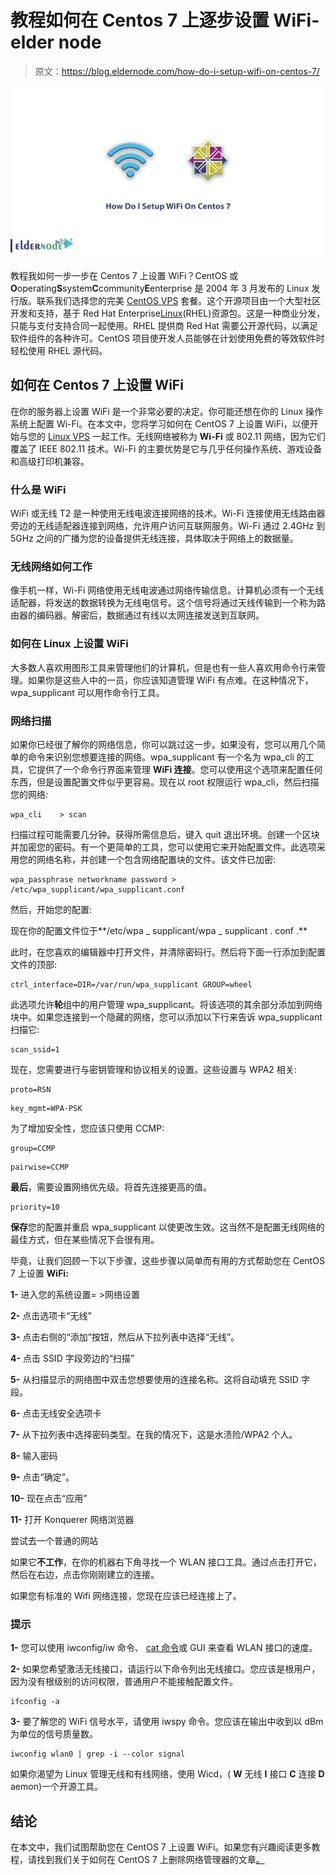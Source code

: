 # 教程如何在 Centos 7 上逐步设置 WiFi-elder node

> 原文：<https://blog.eldernode.com/how-do-i-setup-wifi-on-centos-7/>

![How Do I Setup WiFi On Centos 7](img/060a80416162770cb8b88679492118fa.png)

教程我如何一步一步在 Centos 7 上设置 WiFi？CentOS 或**O**operating**S**system**C**community**E**enterprise 是 2004 年 3 月发布的 Linux 发行版。联系我们选择您的完美 [CentOS VPS](https://eldernode.com/centos-vps/) 套餐。这个开源项目由一个大型社区开发和支持，基于 Red Hat Enterprise[Linux](https://blog.eldernode.com/tag/linux/)(RHEL)资源包。这是一种商业分发，只能与支付支持合同一起使用。RHEL 提供商 Red Hat 需要公开源代码，以满足软件组件的各种许可。CentOS 项目使开发人员能够在计划使用免费的等效软件时轻松使用 RHEL 源代码。

## 如何在 Centos 7 上设置 WiFi

在你的服务器上设置 WiFi 是一个非常必要的决定。你可能还想在你的 Linux 操作系统上配置 Wi-Fi。在本文中，您将学习如何在 CentOS 7 上设置 WiFi，以便开始与您的 [Linux VPS](https://eldernode.com/linux-vps/) 一起工作。无线网络被称为 **Wi-Fi** 或 802.11 网络，因为它们覆盖了 IEEE 802.11 技术。Wi-Fi 的主要优势是它与几乎任何操作系统、游戏设备和高级打印机兼容。

### 什么是 WiFi

WiFi 或无线 T2 是一种使用无线电波连接网络的技术。Wi-Fi 连接使用无线路由器旁边的无线适配器连接到网络，允许用户访问互联网服务。Wi-Fi 通过 2.4GHz 到 5GHz 之间的广播为您的设备提供无线连接，具体取决于网络上的数据量。

### 无线网络如何工作

像手机一样，Wi-Fi 网络使用无线电波通过网络传输信息。计算机必须有一个无线适配器，将发送的数据转换为无线电信号。这个信号将通过天线传输到一个称为路由器的编码器。解密后，数据通过有线以太网连接发送到互联网。

### 如何在 Linux 上设置 WiFi

大多数人喜欢用图形工具来管理他们的计算机，但是也有一些人喜欢用命令行来管理。如果你是这些人中的一员，你应该知道管理 WiFi 有点难。在这种情况下，wpa_supplicant 可以用作命令行工具。

### 网络扫描

如果你已经很了解你的网络信息，你可以跳过这一步。如果没有，您可以用几个简单的命令来识别您想要连接的网络。wpa_supplicant 有一个名为 wpa_cli 的工具，它提供了一个命令行界面来管理 **WiFi 连接**。您可以使用这个选项来配置任何东西，但是设置配置文件似乎更容易。现在以 root 权限运行 wpa_cli，然后扫描您的网络:

```
wpa_cli    > scan
```

扫描过程可能需要几分钟。获得所需信息后，键入 quit 退出环境。创建一个区块并加密您的密码。有一个更简单的工具，您可以使用它来开始配置文件。此选项采用您的网络名称，并创建一个包含网络配置块的文件。该文件已加密:

```
wpa_passphrase networkname password >    /etc/wpa_supplicant/wpa_supplicant.conf
```

然后，开始您的配置:

现在你的配置文件位于**/etc/wpa _ supplicant/wpa _ supplicant . conf .**

此时，在您喜欢的编辑器中打开文件，并清除密码行。然后将下面一行添加到配置文件的顶部:

```
ctrl_interface=DIR=/var/run/wpa_supplicant GROUP=wheel
```

此选项允许**轮**组中的用户管理 wpa_supplicant。将该选项的其余部分添加到网络块中。如果您连接到一个隐藏的网络，您可以添加以下行来告诉 wpa_supplicant 扫描它:

```
scan_ssid=1
```

现在，您需要进行与密钥管理和协议相关的设置。这些设置与 WPA2 相关:

```
proto=RSN
```

```
key_mgmt=WPA-PSK
```

为了增加安全性，您应该只使用 CCMP:

```
group=CCMP
```

```
pairwise=CCMP
```

**最后**，需要设置网络优先级。将首先连接更高的值。

```
priority=10
```

**保存**您的配置并重启 wpa_supplicant 以使更改生效。这当然不是配置无线网络的最佳方式，但在某些情况下会很有用。

毕竟，让我们回顾一下以下步骤，这些步骤以简单而有用的方式帮助您在 CentOS 7 上设置 **WiFi:**

**1-** 进入您的系统设置= >网络设置

**2-** 点击选项卡“无线”

**3-** 点击右侧的“添加”按钮，然后从下拉列表中选择“无线”。

**4-** 点击 SSID 字段旁边的“扫描”

**5-** 从扫描显示的网络图中双击您想要使用的连接名称。这将自动填充 SSID 字段。

**6-** 点击无线安全选项卡

**7-** 从下拉列表中选择密码类型。在我的情况下，这是水渍险/WPA2 个人。

**8-** 输入密码

**9-** 点击“确定”。

**10-** 现在点击“应用”

**11-** 打开 Konquerer 网络浏览器

尝试去一个普通的网站

如果它**不工作**，在你的机器右下角寻找一个 WLAN 接口工具。通过点击打开它，然后在右边，点击你刚刚建立的连接。

如果您有标准的 Wifi 网络连接，您现在应该已经连接上了。

### 提示

**1-** 您可以使用 iwconfig/iw 命令、 [cat 命令](https://blog.eldernode.com/useful-linux-commands/)或 GUI 来查看 WLAN 接口的速度。

**2-** 如果您希望激活无线接口，请运行以下命令列出无线接口。您应该是根用户，因为没有根级别的访问权限，普通用户不能接触配置文件。

```
ifconfig -a
```

**3-** 要了解您的 WiFi 信号水平，请使用 iwspy 命令。您应该在输出中收到以 dBm 为单位的信号质量数。

```
iwconfig wlan0 | grep -i --color signal
```

如果你渴望为 Linux 管理无线和有线网络，使用 Wicd，( **W** 无线 **I** 接口 **C** 连接 **D** aemon)一个开源工具。

## 结论

在本文中，我们试图帮助您在 CentOS 7 上设置 WiFi。如果您有兴趣阅读更多教程，请找到我们关于如何在 CentOS 7 上删除网络管理器的文章[。](https://blog.eldernode.com/remove-network-manager-centos-7/)